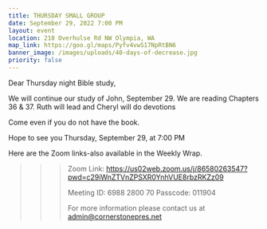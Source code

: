 ```yaml
---
title: THURSDAY SMALL GROUP
date: September 29, 2022 7:00 PM
layout: event
location: 218 Overhulse Rd NW Olympia, WA
map_link: https://goo.gl/maps/Pyfv4vwS17NpRtBN6
banner_image: /images/uploads/40-days-of-decrease.jpg
priority: false
---
```

Dear Thursday night Bible study,

<!--StartFragment-->

We will continue our study of John, September 29. We are reading Chapters 36 & 37. Ruth will lead and Cheryl will do devotions

Come even if you do not have the book.

<!--EndFragment-->Hope to see you Thursday, September 29, at 7:00 PM

Here are the Zoom links-also available in the Weekly Wrap.

<!--\\\\\\\\\\\\\\\\\\\\\\\\\\\\\\\\\\\\\\[if !supportLineBreakNewLine]-->

<!--\\\\\\\\\\\\\\\\\\\\\\\\\\\\\\\\\\\\\\[endif]-->

<!--EndFragment-->

> > > Zoom Link: <https://us02web.zoom.us/j/86580263547?pwd=c29iWnZTVnZPSXR0YnhVUE8rbzRKZz09>
> > >
> > > Meeting ID: 6988 2800 70
> > > Passcode: 011904
> > >
> > > For more information please contact us at admin@cornerstonepres.net